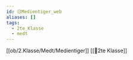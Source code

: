 ```yaml
---
id: 😥Medientiger_web
aliases: []
tags:
  - 2te_Klasse
  - medt
---
```

[[ob/2.Klasse/Medt/Medientiger]]
[[🥲2te Klasse]]

